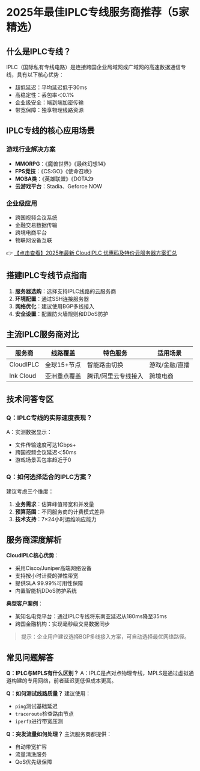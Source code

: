 # 2025年最佳IPLC专线服务商推荐（5家精选）

## 什么是IPLC专线？

IPLC（国际私有专线电路）是连接跨国企业局域网或广域网的高速数据通信专线，具有以下核心优势：
- 超低延迟：平均延迟低于30ms
- 高稳定性：丢包率＜0.1%
- 企业级安全：端到端加密传输
- 带宽保障：独享物理线路资源

## IPLC专线的核心应用场景

### 游戏行业解决方案
- **MMORPG**：《魔兽世界》《最终幻想14》
- **FPS竞技**：《CS:GO》《使命召唤》
- **MOBA类**：《英雄联盟》《DOTA2》
- **云游戏平台**：Stadia、Geforce NOW

### 企业级应用
- 跨国视频会议系统
- 金融交易数据传输
- 跨境电商平台
- 物联网设备互联

👉 [【点击查看】2025年最新 CloudIPLC 优惠码及特价云服务器方案汇总](https://bit.ly/cloudiplc)

## 搭建IPLC专线节点指南

1. **服务器选购**：选择支持IPLC线路的云服务商
2. **环境配置**：通过SSH连接服务器
3. **网络优化**：建议使用BGP多线接入
4. **安全设置**：配置防火墙规则和DDoS防护

## 主流IPLC服务商对比

| 服务商      | 线路覆盖       | 特色服务               | 适用场景         |
|-------------|----------------|------------------------|------------------|
| CloudIPLC    | 全球15+节点    | 智能路由切换           | 游戏/金融/直播   |
| Ink Cloud   | 亚洲重点覆盖   | 腾讯/阿里云专线接入     | 跨境电商         |

## 技术问答专区

### Q：IPLC专线的实际速度表现？
A：实测数据显示：
- 文件传输速度可达1Gbps+
- 跨国视频会议延迟＜50ms
- 游戏场景丢包率趋近于0

### Q：如何选择适合的IPLC方案？
建议考虑三个维度：
1. **业务需求**：估算峰值带宽和并发量
2. **预算范围**：不同服务商的计费模式差异
3. **技术支持**：7×24小时运维响应能力

## 服务商深度解析

**CloudIPLC核心优势**：
- 采用Cisco/Juniper高端网络设备
- 支持按小时计费的弹性带宽
- 提供SLA 99.99%可用性保障
- 内置智能抗DDoS防护系统

**典型客户案例**：
- 某知名电竞平台：通过IPLC专线将东南亚延迟从180ms降至35ms
- 跨国金融机构：实现毫秒级交易数据同步

> 提示：企业用户建议选择BGP多线接入方案，可自动选择最优网络路径。

## 常见问题解答

**Q：IPLC与MPLS有什么区别？**
A：IPLC是点对点物理专线，MPLS是通过虚拟通道构建的专用网络，前者延迟更低但成本更高。

**Q：如何测试线路质量？**
建议使用：
- `ping`测试基础延迟
- `traceroute`检查路由节点
- `iperf3`进行带宽压测

**Q：突发流量如何处理？**
主流服务商都提供：
- 自动带宽扩容
- 流量清洗服务
- QoS优先级保障